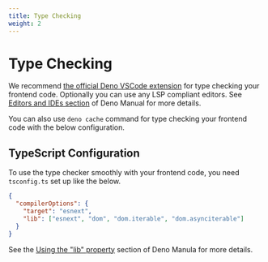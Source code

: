 ```yaml
---
title: Type Checking
weight: 2
---
```


# Type Checking

We recommend [the official Deno VSCode extension](https://marketplace.visualstudio.com/items?itemName=denoland.vscode-deno) for type checking your frontend code. Optionally you can use any LSP compliant editors. See [Editors and IDEs section](https://deno.land/manual/getting_started/setup_your_environment#editors-and-ides) of Deno Manual for more details.

You can also use `deno cache` command for type checking your frontend code with the below configuration.

## TypeScript Configuration

To use the type checker smoothly with your frontend code, you need `tsconfig.ts` set up like the below.

```json
{
  "compilerOptions": {
    "target": "esnext",
    "lib": ["esnext", "dom", "dom.iterable", "dom.asynciterable"]
  }
}
```

See the [Using the "lib" property](https://deno.land/manual/typescript/configuration#using-the-quotlibquot-property) section of Deno Manula for more details.
